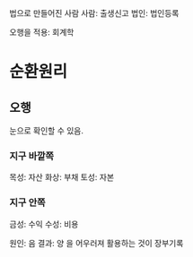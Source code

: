 법으로 만들어진 사람
사람: 출생신고
법인: 법인등록

오행을 적용: 회계학

# 순환원리

## 오행
눈으로 확인할 수 있음.
### 지구 바깥쪽
목성: 자산
화상: 부채
토성: 자본

### 지구 안쪽
금성: 수익
수성: 비용



원인: 음
결과: 양
을 어우러져 활용하는 것이 장부기록

